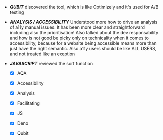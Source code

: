 - ***QUBIT*** discovered the tool, which is like Optimizely and it's used for A/B testing

- ***ANALYSIS / ACCESSIBILITY*** Understood more how to drive an analysis of a11y manual issues. It has been more clear and straightforward including also the prioritisation! Also talked about the dev responsability and how is not good be picky only on technicality when it comes to accessibility, because for a website being accessible means more than just have the right semantic. Also a11y users should be like ALL USERS, and not treated like an exeption

- ***JAVASCRIPT*** reviewed the sort function

  - [x] AQA 
  - [x] Accessibility
  - [x] Analysis
  - [x] Facilitating
  - [x] JS
  - [x] Deno
  - [x] Qubit

